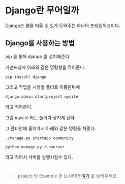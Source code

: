 # Django란 무어일까

Django는 웹을 띄울 수 있게 도와주는 하나의 프레임워크이다.


## Django를 사용하는 방법

pip 를 통해 django 를 설치해준다.

커맨드창에 아래와 같은 명령행을 적어준다.


```
pip install django
```

그리고 작업을 시행할 폴더로 이동한뒤에

```
django-admin startproject mysite
```
라고 적어준다.

그럼 mysite 라는 폴더가 생기게 된다.

그 폴더안에 들어가서 아래와 같은 명령을 쳐준다.

```
./manage.py startapp community
```


```
python manage.py runserver
```
라고 적어서 서버를 실행시킬수 있다.

#

> project 와 Example 을 보시려면 [여기](https://github.com/taehyundev/Python_Web-Framework_tutorial/tree/master/2.Django%20Web%20Framework/) 를 눌러주세요.